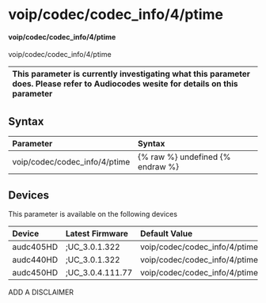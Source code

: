 ﻿---
description: voip/codec/codec_info/4/ptime
search: false
---

# voip/codec/codec_info/4/ptime

#### voip/codec/codec_info/4/ptime

voip/codec/codec_info/4/ptime


| This parameter is currently investigating what this parameter does. Please refer to Audiocodes wesite for details on this parameter | 
| :--- |

## Syntax
| Parameter | Syntax |
| :--- | :--- |
|voip/codec/codec_info/4/ptime | {% raw %} undefined {% endraw %}|

## Devices
This parameter is available on the following devices

| Device | Latest Firmware | Default Value |
|:---|:---|:---|
| audc405HD | ;UC_3.0.1.322 | voip/codec/codec_info/4/ptime=20 
| audc440HD | ;UC_3.0.1.322 | voip/codec/codec_info/4/ptime=20 
| audc450HD | ;UC_3.0.4.111.77 | voip/codec/codec_info/4/ptime=20 

ADD A DISCLAIMER
